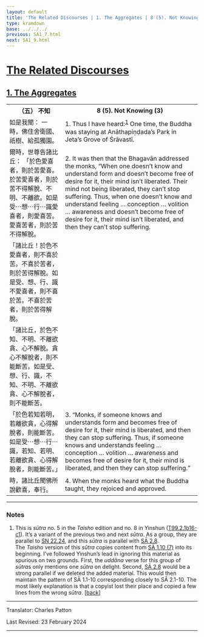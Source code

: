 ```yaml
---
layout: default
title: 'The Related Discourses | 1. The Aggregates | 8 (5). Not Knowing (3)'
type: kramdown
base: ../../../
previous: SA1_7.html
next: SA1_9.html
---
```


<h1><a href='../index.html'>The Related Discourses</a></h1>
<h2><a href='index.html'>1. The Aggregates</a></h2>

<table class="trans">
  <th class='ch'>（五） 不知</th>
  <th class='en'>8 (5). Not Knowing (3)</th>
  <tr>
    <td title='t99.2.1b16'>如是我聞： 一時，佛住舍衛國、祇樹、給孤獨園。</td>
    <td id='p1'>1. Thus I have heard:<sup id="ref1"><a href="#n1">1</a></sup> One time, the Buddha was staying at Anāthapiṇḍada’s Park in Jeta’s Grove of Śrāvastī.</td>
  </tr>
  <tr>
    <td title='t99.2.1b17'>爾時，世尊告諸比丘： 「於色愛喜者，則於苦愛喜。於苦愛喜者，則於苦不得解脫、不明、不離欲。如是受⋯想⋯行⋯識愛喜者，則愛喜苦。愛喜苦者，則於苦不得解脫。</td>
    <td id='p2'>2. It was then that the Bhagavān addressed the monks, “When one doesn’t know and understand form and doesn’t become free of desire for it, their mind isn’t liberated. Their mind not being liberated, they can’t stop suffering. Thus, when one doesn’t know and understand feeling … conception … volition … awareness and doesn’t become free of desire for it, their mind isn’t liberated, and then they can’t stop suffering.</td>
  </tr>
  <tr>
    <td title='t99.2.1b27'>「諸比丘！於色不愛喜者，則不喜於苦。不喜於苦者，則於苦得解脫。如是受、想、行、識不愛喜者，則不喜於苦。不喜於苦者，則於苦得解脫。</td>
    <td></td>
  </tr>
  <tr>
    <td title='t99.2.1b27'>「諸比丘，於色不知、不明、不離欲貪、心不解脫。貪心不解脫者，則不能斷苦。如是受、想、行、識，不知、不明、不離欲貪、心不解脫者，則不能斷苦。</td>
    <td></td>
  </tr>
  <tr>
    <td title='t99.2.1b27'>「於色若知若明，若離欲貪，心得解脫者，則能斷苦。 如是受⋯想⋯行⋯識，若知、若明、若離欲貪、心得解脫者，則能斷苦。」</td>
    <td id='p3'>3. “Monks, if someone knows and understands form and becomes free of desire for it, their mind is liberated, and then they can stop suffering. Thus, if someone knows and understands feeling … conception … volition … awareness and becomes free of desire for it, their mind is liberated, and then they can stop suffering.”</td>
  </tr>
  <tr>
    <td title='t99.2.1c1'>時，諸比丘聞佛所說歡喜，奉行。</td>
    <td id='p4'>4. When the monks heard what the Buddha taught, they rejoiced and approved.</td>
  </tr>
</table>

<hr/>

<h3 id="notes">Notes</h3>

<ol>
<li id="n1">This is <em>sūtra</em> no. 5 in the <cite>Taisho</cite> edition and no. 8 in Yinshun (<a href="https://cbetaonline.dila.edu.tw/zh/T02n0099_p0001b16" target="_blank">T99.2.1b16-c1</a>). It’s a variant of the previous two and next <em>sūtra</em>. As a group, they are parallel to <a href="https://suttacentral.net/sn22.24" target="_blank">SN 22.24</a>, and this <em>sūtra</em> is parallel with <a href="../02/SA2_8.html" target="_blank">SĀ 2.8</a>.<br/>
The <cite>Taisho</cite> version of this <em>sūtra</em> copies content from <a href="SA1_10.html" target="_blank">SĀ 1.10 (7)</a> into its beginning. I’ve followed Yinshun’s lead in ignoring this material as spurious on two grounds. First, the <em>uddāna</em> verse for this group of <em>sūtra</em>s only mentions one <em>sūtra</em> on delight. Second, <a href="../02/SA2_8.html" target="_blank">SĀ 2.8</a> would be a strong parallel if we deleted the added material. This would then maintain the pattern of SĀ 1.1-10 corresponding closely to SĀ 2.1-10. The most likely explanation is that a copyist lost their place and copied a few lines from the wrong <em>sūtra</em>. [<a href="#ref1">back</a>]</li>
</ol>
<hr/>

<p class="translator">Translator: Charles Patton</p>
<p class='revised'>Last Revised: 23 February 2024</p>

<hr/>